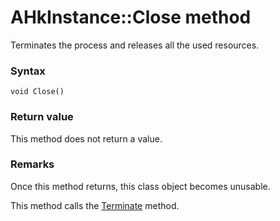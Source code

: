 # AHkInstance::Close method

Terminates the process and releases all the used resources.




### Syntax

```
void Close()
```




### Return value

This method does not return a value.




### Remarks

Once this method returns, this class object becomes unusable.

This method calls the [Terminate](AHkInstance-Terminate.md) method.
